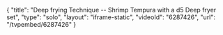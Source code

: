 {
    "title": "Deep frying Technique -- Shrimp Tempura with a d5 Deep fryer set",
    "type": "solo",
    "layout": "iframe-static",
    "videoId": "6287426",
    "url": "\/tvpembed\/6287426"
}